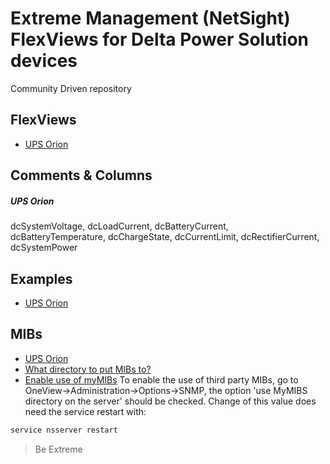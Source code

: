 # Extreme Management (NetSight) FlexViews for Delta Power Solution devices

Community Driven repository

## FlexViews
* [UPS Orion](tpl/UPS-Orion.tpl?raw=true)

## Comments & Columns
##### UPS Orion
dcSystemVoltage, dcLoadCurrent, dcBatteryCurrent, dcBatteryTemperature, dcChargeState, dcCurrentLimit, dcRectifierCurrent, dcSystemPower

## Examples
* [UPS Orion](sample/UPS-Orion.png)

## MIBs
* [UPS Orion](mibs/Orion-mib.zip)
* [What directory to put MIBs to?](https://gtacknowledge.extremenetworks.com/articles/How_To/Netsight-Importing-a-MIB-into-Netsight)
* [Enable use of myMIBs](https://emc.extremenetworks.com/content/oneview/docs/admin/options/docs/ov_admin_options_snmp.html)
To enable the use of third party MIBs, go to OneView->Administration->Options->SNMP, the option 'use MyMIBS directory on the server' should be checked. Change of this value does need the service restart with:
```bash
service nsserver restart
```

>Be Extreme